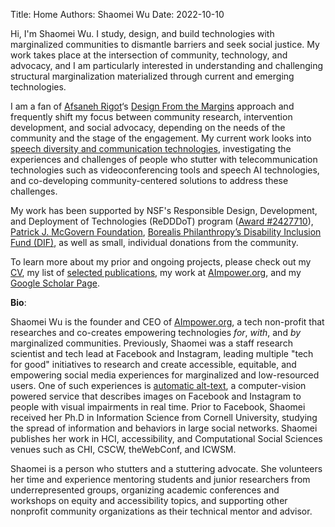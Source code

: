 Title: Home
Authors: Shaomei Wu
Date: 2022-10-10

Hi, I'm Shaomei Wu. I study, design, and build technologies with marginalized communities to dismantle barriers and seek social justice. My work takes place at the intersection of community, technology, and advocacy, and I am particularly interested in understanding and challenging structural marginalization materialized through current and emerging technologies.

I am a fan of [Afsaneh Rigot](https://cyber.harvard.edu/people/afsaneh-rigot)‘s [Design From the Margins](https://www.belfercenter.org/sites/default/files/files/publication/TAPP-Afsaneh_Design%20From%20the%20Margins_Final_220514.pdf) approach and frequently shift my focus between community research, intervention development, and social advocacy, depending on the needs of the community and the stage of the engagement. My current work looks into [speech diversity and communication technologies](https://aimpower.org/projects/), investigating the experiences and challenges of people who stutter with telecommunication technologies such as videoconferencing tools and speech AI technologies, and co-developing community-centered solutions to address these challenges.

My work has been supported by NSF's Responsible Design, Development, and Deployment of Technologies (ReDDDoT) program ([Award #2427710](https://www.nsf.gov/awardsearch/showAward?AWD_ID=2427710)), [Patrick J. McGovern Foundation](https://www.businesswire.com/news/home/20241216431409/en/Redefining-AI-Innovation-With-Social-Purpose-Patrick-J.-McGovern-Foundation-Announces-%2473.5-Million-Toward-AI-for-Humanity), [Borealis Philanthropy’s Disability Inclusion Fund (DIF)](https://borealisphilanthropy.org/2024/12/09/the-disability-inclusion-fund-moves-over-4-75-million-to-disabled-led-organizations/), as well as small, individual donations from the community.  

To learn more about my prior and ongoing projects, please check out my [CV](http://www.shaomei.info/pages/curriculum-vitae.html), my list of [selected publications](http://www.shaomei.info/pages/publications.html), my work at [AImpower.org](https://aimpower.org), and my [Google Scholar Page](https://scholar.google.com/citations?user=Y0xVWqYAAAAJ).

<!--I'm Shaomei. I study, design and build technologies with marginalized communities to dismantle barriers and seek social justice. My current work takes place at the intersetion of AI, HCI, and Accessibility, and centers around the lived experiences of communities that have been structurally marginalized and impacted by technologies. In particular, I explore the following two connected domains:
-->

<!-- I am interested at understanding the **experiences and challenges of marginalized communities** and building **inclusive** and **empowering** technologies **with the community**.-->
<!--
  1. **Understand marginalized communities and their experiences online and offline**.
  
    Using a mix of qualitative and quantitative research methodology, I study the *challenges* and 
	*capacities* of marginalized communities, and identify *opportunities* for technology to make a 
	meaningful impact on people’s lives.
	
	- **Challenges** - *Where are the gaps in technological experiences for marginalized users and how are these gaps linked to offline 
	experiences and outcomes*? 
	  	
    - **Capacities** - *How do marginalized and underserved users leverage and reappropriate mainstream technology to build communities, foster collective consciousness, and coordinate resistance to existing power structures*?
			
	- **Opportunities** - *What are the opportunities for current and future technology to close the equity gaps online and offline*? 
  
  2. **Co-design socio-technical solutions with the community to deliver tangible benefits and level the playing field**.
  
     Informed by the knowledge from the previous domain, I also do lots of hand-on design & development work in building tools and socio-technical infrastructures  that empower people to overcome barriers and pursue their goals. My tech work falls into the following two areas:
	 
    - *Make* ***existing*** *technologies inclusive for all, pushing the envelope of accessibility beyond checklists and government requirements*.
	
	- *Envision and invent* ***new*** *technologies centered on the empowerments of marginalized populations, leveling the playing field and lifting up those who were historically left behind*.
-->
	
**Bio**:

Shaomei Wu is the founder and CEO of [AImpower.org](https://aimpower.org), a tech non-profit that researches and co-creates empowering technologies *for*, *with*, and *by* marginalized communities. Previously, Shaomei was a staff research scientist and tech lead at Facebook and Instagram, leading multiple "tech for good" initiatives to research and create accessible, equitable, and empowering social media experiences for marginalized and low-resourced users. One of such experiences is [automatic alt-text](https://tech.fb.com/artificial-intelligence/2018/06/using-artificial-intelligence-to-help-blind-people-see-facebook/), a computer-vision powered service that describes images on Facebook and Instagram to people with visual impairments in real time. Prior to Facebook, Shaomei received her Ph.D in Information Science from Cornell University, studying the spread of information and behaviors in large social networks. Shaomei publishes her work in HCI, accessibility, and Computational Social Sciences venues such as CHI, CSCW, theWebConf, and ICWSM.

Shaomei is a person who stutters and a stuttering advocate. She volunteers her time and experience mentoring students and junior researchers from underrepresented groups, organizing academic conferences and workshops on equity and accessibility topics, and supporting other nonprofit community organizations as their technical mentor and advisor.

<!--
Shaomei Wu is the founder and CEO of [AImpower.org](https://aimpower.org), a tech non-profit that researches and co-creates technologies for and with marginalized communities to dismantle barriers and deliver tangible benefits. Previously, Shaomei was a staff research scientist at Facebook and Instagram, leading and driving various "tech for good" initiatives from Accessibility, AI for Inclusion, to Equity. Throughout her career, Shaomei worked closely with users from marginalized and/or low-resource communities - such as people with disabilities, people with limited literacy skills, and racial minorities in the US - to understand their technology experiences and build AI-powered products to meet their needs. One of such products is [automatic alt-text](https://tech.fb.com/artificial-intelligence/2018/06/using-artificial-intelligence-to-help-blind-people-see-facebook/), a computer-vision powered service that describes images on Facebook and Instagram to screen readers in real time. Prior to Facebook, Shaomei received her Ph.D in Information Science from Cornell University, studying the spread of information and behaviors in large social networks. Shaomei publishes her work in HCI, accessibility, and Computational Social Sciences venues such as CHI, CSCW, theWebConf, and ICWSM. 

Shaomei is a person who stutters and is still exploring this part of her identity. She frequently volunteers her time mentoring students and junior researchers from underrepresented groups, organizing academic conferences, and sharing her technical expertise with other nonprofit organizations. 
-->
